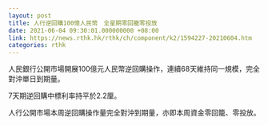 ```yaml
---
layout: post
title: 人行逆回購100億人民幣　全星期零回籠零投放
date: 2021-06-04 09:30:01.000000000 +08:00
link: https://news.rthk.hk/rthk/ch/component/k2/1594227-20210604.htm
categories: rthk
---
```


人民銀行公開市場開展100億元人民幣逆回購操作，連續68天維持同一規模，完全對沖單日到期量。

7天期逆回購中標利率持平於2.2厘。

人行公開市場本周逆回購操作量完全對沖到期量，亦即本周資金零回籠、零投放。
